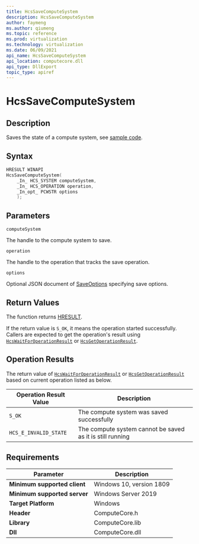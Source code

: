 ```yaml
---
title: HcsSaveComputeSystem
description: HcsSaveComputeSystem
author: faymeng
ms.author: qiumeng
ms.topic: reference
ms.prod: virtualization
ms.technology: virtualization
ms.date: 06/09/2021
api_name: HcsSaveComputeSystem
api_location: computecore.dll
api_type: DllExport
topic_type: apiref
---
```

# HcsSaveComputeSystem

## Description

Saves the state of a compute system, see [sample code](./ComputeSystemSample.md#SaveCloseCS).

## Syntax

```cpp
HRESULT WINAPI
HcsSaveComputeSystem(
    _In_ HCS_SYSTEM computeSystem,
    _In_ HCS_OPERATION operation,
    _In_opt_ PCWSTR options
    );
```

## Parameters

`computeSystem`

The handle to the compute system to save.

`operation`

The handle to the operation that tracks the save operation.

`options`

Optional JSON document of [SaveOptions](./../SchemaReference.md#SaveOptions) specifying save options.

## Return Values

The function returns [HRESULT](./HCSHResult.md).

If the return value is `S_OK`, it means the operation started successfully. Callers are expected to get the operation's result using [`HcsWaitForOperationResult`](./HcsWaitForOperationResult.md) or [`HcsGetOperationResult`](./HcsGetOperationResult.md).


## Operation Results

The return value of [`HcsWaitForOperationResult`](./HcsWaitForOperationResult.md) or [`HcsGetOperationResult`](./HcsGetOperationResult.md) based on current operation listed as below.

| Operation Result Value | Description |
| -- | -- |
| `S_OK` | The compute system was saved successfully |
| `HCS_E_INVALID_STATE` | The compute system cannot be saved as it is still running |

## Requirements

|Parameter|Description|
|---|---|
| **Minimum supported client** | Windows 10, version 1809 |
| **Minimum supported server** | Windows Server 2019 |
| **Target Platform** | Windows |
| **Header** | ComputeCore.h |
| **Library** | ComputeCore.lib |
| **Dll** | ComputeCore.dll |
